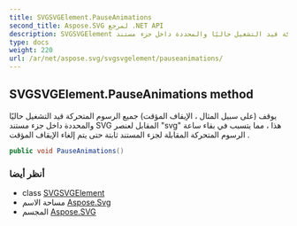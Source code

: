 ```yaml
---
title: SVGSVGElement.PauseAnimations
second_title: Aspose.SVG لمرجع .NET API
description: SVGSVGElement طريقة. يوقف على سبيل المثال  الإيقاف المؤقت جميع الرسوم المتحركة قيد التشغيل حاليًا والمحددة داخل جزء مستند SVG المقابل لعنصر svg هذا  مما يتسبب في بقاء ساعة الرسوم المتحركة المقابلة لجزء المستند ثابتة حتى يتم إلغاء الإيقاف المؤقت .
type: docs
weight: 220
url: /ar/net/aspose.svg/svgsvgelement/pauseanimations/
---
```

## SVGSVGElement.PauseAnimations method

يوقف (على سبيل المثال ، الإيقاف المؤقت) جميع الرسوم المتحركة قيد التشغيل حاليًا والمحددة داخل جزء مستند SVG المقابل لعنصر "svg" هذا ، مما يتسبب في بقاء ساعة الرسوم المتحركة المقابلة لجزء المستند ثابتة حتى يتم إلغاء الإيقاف المؤقت .

```csharp
public void PauseAnimations()
```

### أنظر أيضا

* class [SVGSVGElement](../)
* مساحة الاسم [Aspose.Svg](../../svgsvgelement/)
* المجسم [Aspose.SVG](../../../)


